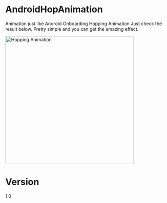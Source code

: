 # AndroidHopAnimation
Animation just like Android Onboarding Hopping Animation
Just check the result below. 
Pretty simple and you can get the amazing effect. 


<img src="demo/hopping.gif" height="400" alt="Hopping Animation"/>


# Version
1.0 
